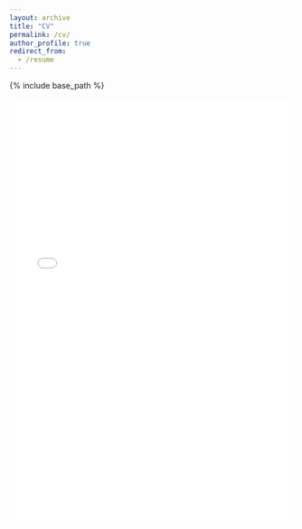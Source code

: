 ```yaml
---
layout: archive
title: "CV"
permalink: /cv/
author_profile: true
redirect_from:
  - /resume
---
```


{% include base_path %}

<iframe src="/files/KarelMundnichCV.pdf" width="100%" height="750" frameborder="no" border="0" marginwidth="0" marginheight="0"></iframe>